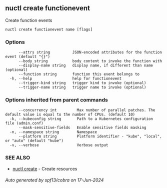 ## nuctl create functionevent

Create function events

```
nuctl create functionevent name [flags]
```

### Options

```
      --attrs string          JSON-encoded attributes for the function event (default "{}")
      --body string           body content to invoke the function with
      --display-name string   display name, if different than name (optional)
      --function string       function this event belongs to
  -h, --help                  help for functionevent
      --trigger-kind string   trigger kind to invoke (optional)
      --trigger-name string   trigger name to invoke (optional)
```

### Options inherited from parent commands

```
      --concurrency int         Max number of parallel patches. The default value is equal to the number of CPUs. (default 10)
  -k, --kubeconfig string       Path to a Kubernetes configuration file (admin.conf)
      --mask-sensitive-fields   Enable sensitive fields masking
  -n, --namespace string        Namespace
      --platform string         Platform identifier - "kube", "local", or "auto" (default "kube")
  -v, --verbose                 Verbose output
```

### SEE ALSO

* [nuctl create](nuctl_create.md)	 - Create resources

###### Auto generated by spf13/cobra on 17-Jun-2024
